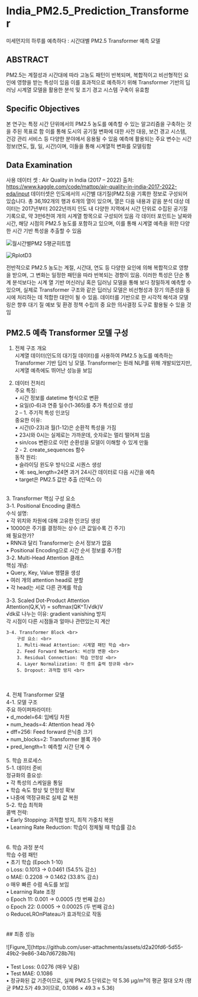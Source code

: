 # India_PM2.5_Prediction_Transformer
미세먼지의 하루를 예측하다 : 시간대별 PM2.5 Transformer 예측 모델 

## ABSTRACT
PM2.5는 계절성과 시간대에 따라 고농도 패턴이 반복되며, 복합적이고 비선형적인 요인에 영향을 받는 특성이 있음 이를 효과적으로 예측하기 위해 Transformer 기반의 딥러닝 시계열 모델을 활용한 분석 및 조기 경고 시스템 구축이 유효함

## Specific Objectives
본 연구는 특정 시간 단위에서의 PM2.5 농도를 예측할 수 있는 알고리즘을 구축하는 것을 주된 목표로 함
이를 통해 도시의 공기질 변화에 대한 사전 대응, 보건 경고 시스템, 건강 관리 서비스 등 다양한 분야에서 응용될 수 있음
예측에 활용되는 주요 변수는 시간 정보(연도, 월, 일, 시간)이며, 이들을 통해 시계열적 변화를 모델링함

## Data Examination
사용 데이터 셋 : Air Quality in India (2017 – 2022)
출처: https://www.kaggle.com/code/mattop/air-quality-in-india-2017-2022-eda/input 
데이터셋은 인도에서의 시간별 대기질(PM2.5)을 기록한 정보로 구성되어 있습니다. 총 36,192개의 행과 6개의 열이 있으며, 열은 다음 내용과 같음
분석 대상 데이터는 2017년부터 2022년까지 인도 내 다양한 지역에서 시간 단위로 수집된 공기질 기록으로, 약 3만6천여 개의 시계열 항목으로 구성되어 있음
각 데이터 포인트는 날짜와 시간, 해당 시점의 PM2.5 농도를 포함하고 있으며, 이를 통해 시계열 예측을 위한 다양한 시간 기반 특성을 추출할 수 있음

![월시간별PM2 5평균히트맵](https://github.com/user-attachments/assets/dc9e123d-a30f-4282-8343-a33852746c22)

![RplotD3](https://github.com/user-attachments/assets/b9eee040-bdb0-4fc0-85fe-84b90bf136d1)


전반적으로 PM2.5 농도는 계절, 시간대, 연도 등 다양한 요인에 의해 복합적으로 영향을 받으며,
그 변화는 일정한 패턴을 따라 반복되는 경향이 있음. 이러한 특성은 단순 통계 분석보다는 시계
열 기반 머신러닝 혹은 딥러닝 모델을 통해 보다 정밀하게 예측할 수 있으며, 실제로 Transformer
구조와 같은 딥러닝 모델은 비선형성과 장기 의존성을 동시에 처리하는 데 적합한 대안이 될 수
있음. 데이터를 기반으로 한 시각적 해석과 모델링은 향후 대기 질 예보 및 환경 정책 수립의 중
요한 의사결정 도구로 활용될 수 있을 것임

## PM2.5 예측 Transformer 모델 구성 
1. 전체 구조 개요 <br>
시계열 데이터(인도의 대기질 데이터)를 사용하여 PM2.5 농도를 예측하는 Transformer 기반 딥러
닝 모델. Transformer는 원래 NLP를 위해 개발되었지만, 시계열 예측에도 뛰어난 성능을 보임

2. 데이터 전처리 <br>
주요 특징: <br>
• 시간 정보를 datetime 형식으로 변환 <br>
• 요일(0-6)과 연중 일수(1-365)를 추가 특성으로 생성 <br>
    2 – 1. 주기적 특성 인코딩 <br>
        중요한 이유: <br>
        • 시간(0-23)과 월(1-12)은 순환적 특성을 가짐 <br> 
        • 23시와 0시는 실제로는 가까운데, 숫자로는 멀리 떨어져 있음<br>
        • sin/cos 변환으로 이런 순환성을 모델이 이해할 수 있게 만듦<br>
    2 - 2. create_sequences 함수 <br>
        동작 원리: <br>
        • 슬라이딩 윈도우 방식으로 시퀀스 생성 <br>
        • 예: seq_length=24면 과거 24시간 데이터로 다음 시간을 예측 <br>
        • target은 PM2.5 값만 추출 (인덱스 0) <br>
<br>
3. Transformer 핵심 구성 요소 <br>
    3-1. Positional Encoding 클래스 <br>
        수식 설명: <br>
        • 각 위치와 차원에 대해 고유한 인코딩 생성 <br>
        • 10000은 주기를 결정하는 상수 (큰 값일수록 긴 주기) <br>
        왜 필요한가? <br>
        • RNN과 달리 Transformer는 순서 정보가 없음 <br> 
        • Positional Encoding으로 시간 순서 정보를 추가함 <br>
    3-2. Multi-Head Attention 클래스 <br>
        핵심 개념: <br>
        • Query, Key, Value 행렬을 생성 <br>
        • 여러 개의 attention head로 분할 <br>
        • 각 head는 서로 다른 관계를 학습 <br>
    <br>
    3-3. Scaled Dot-Product Attention <br>
         Attention(Q,K,V) = softmax(QK^T/√dk)V <br>
         √dk로 나누는 이유: gradient vanishing 방지 <br>
         각 시점이 다른 시점들과 얼마나 관련있는지 계산 <br>
    
    3-4. Transformer Block <br>
        구성 요소: <br>
        1. Multi-Head Attention: 시계열 패턴 학습 <br>
        2. Feed Forward Network: 비선형 변환 <br>
        3. Residual Connection: 학습 안정성 <br>
        4. Layer Normalization: 각 층의 출력 정규화 <br>
        5. Dropout: 과적합 방지 <br>
<br>
<br>
4. 전체 Transformer 모델  <br>
    4-1. 모델 구조 <br>
        주요 하이퍼파라미터: <br>
        • d_model=64: 임베딩 차원 <br>
        • num_heads=4: Attention head 개수 <br>
        • dff=256: Feed forward 은닉층 크기 <br>
        • num_blocks=2: Transformer 블록 개수 <br>
        • pred_length=1: 예측할 시간 단계 수 <br>
<br>
5. 학습 프로세스 <br>
    5-1. 데이터 준비 <br>
        정규화의 중요성: <br> 
        • 각 특성의 스케일을 통일 <br>
        • 학습 속도 향상 및 안정성 확보 <br>
        • 나중에 역정규화로 실제 값 복원 <br>
    5-2. 학습 최적화 <br>
        콜백 전략: <br>
        • Early Stopping: 과적합 방지, 최적 가중치 복원 <br>
        • Learning Rate Reduction: 학습이 정체될 때 학습률 감소 <br>
<br>
<br>
6. 학습 과정 분석 <br>
    학습 수렴 패턴 <br>
    • 초기 학습 (Epoch 1-10) <br>
    o Loss: 0.1013 → 0.0461 (54.5% 감소) <br>
    o MAE: 0.2208 → 0.1462 (33.8% 감소) <br>
    o 매우 빠른 수렴 속도를 보임 <br>
    • Learning Rate 조정 <br>
    o Epoch 11: 0.001 → 0.0005 (첫 번째 감소) <br>
    o Epoch 22: 0.0005 → 0.00025 (두 번째 감소) <br>
    o ReduceLROnPlateau가 효과적으로 작동 <br>
 <br>
   <br>
## 최종 성능 <br>
 <br>
![Figure_1](https://github.com/user-attachments/assets/d2a20fd6-5d55-49b2-9e86-34b7d6728b76) <br>
<br>
  • Test Loss: 0.0276 (매우 낮음) <br>
  • Test MAE: 0.1086 <br>
  • 정규화된 값 기준이므로, 실제 PM2.5 단위로는 약 5.36 μg/m³의 평균 절대 오차 (평균 
  PM2.5가 49.3이므로, 0.1086 × 49.3 ≈ 5.36)

